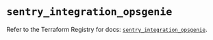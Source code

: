 # `sentry_integration_opsgenie`

Refer to the Terraform Registry for docs: [`sentry_integration_opsgenie`](https://registry.terraform.io/providers/jianyuan/sentry/0.14.3/docs/resources/integration_opsgenie).
